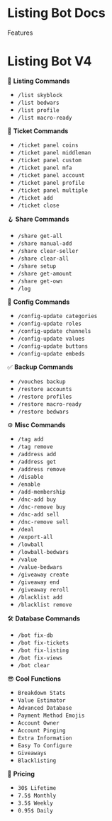 # Listing Bot Docs

Features
# Listing Bot V4

🌴 **Listing Commands**
- `/list skyblock`
- `/list bedwars`
- `/list profile`
- `/list macro-ready`

📧 **Ticket Commands**
- `/ticket panel coins`
- `/ticket panel middleman`
- `/ticket panel custom`
- `/ticket panel mfa`
- `/ticket panel account`
- `/ticket panel profile`
- `/ticket panel multiple`
- `/ticket add`
- `/ticket close`

🪝 **Share Commands**
- `/share get-all`
- `/share manual-add`
- `/share clear-seller`
- `/share clear-all`
- `/share setup`
- `/share get-amount`
- `/share get-own`
- `/log`

📘 **Config Commands**
- `/config-update categories`
- `/config-update roles`
- `/config-update channels`
- `/config-update values`
- `/config-update buttons`
- `/config-update embeds`


✅ **Backup Commands**
- `/vouches backup`
- `/restore accounts`
- `/restore profiles`
- `/restore macro-ready`
- `/restore bedwars`

⚙️ **Misc Commands**
- `/tag add`
- `/tag remove`
- `/address add`
- `/address get`
- `/address remove`
- `/disable`
- `/enable`
- `/add-membership`
- `/dnc-add buy`
- `/dnc-remove buy`
- `/dnc-add sell`
- `/dnc-remove sell`
- `/deal`
- `/export-all`
- `/lowball`
- `/lowball-bedwars`
- `/value`
- `/value-bedwars`
- `/giveaway create`
- `/giveaway end`
- `/giveaway reroll`
- `/blacklist add`
- `/blacklist remove`

🛠️ **Database Commands**
- `/bot fix-db`
- `/bot fix-tickets`
- `/bot fix-listing`
- `/bot fix-views`
- `/bot clear`

😎 **Cool Functions**
- `Breakdown Stats`
- `Value Estimator`
- `Advanced Database`
- `Payment Method Emojis`
- `Account Owner`
- `Account Pinging`
- `Extra Information`
- `Easy To Configure`
- `Giveaways`
- `Blacklisting`

🤑 **Pricing**
- `30$ Lifetime`
- `7.5$ Monthly`
- `3.5$ Weekly`
- `0.95$ Daily`
